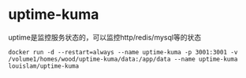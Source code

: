 # uptime-kuma

uptime是监控服务状态的，可以监控http/redis/mysql等的状态
``` shell
docker run -d --restart=always --name uptime-kuma -p 3001:3001 -v /volume1/homes/wood/uptime-kuma/data:/app/data --name uptime-kuma louislam/uptime-kuma
```